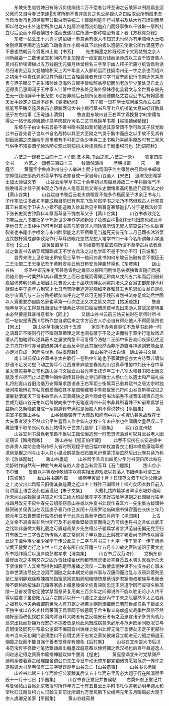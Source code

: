 <!-- { "loadSidebar": true } -->
　　东坡先生临钱塘日有陈诉负绫绢钱二万不偿者公呼至询之云某家以制扇爲业适父死而又自今春已来连天寒所制不售非故负之也公熟视乆之曰姑取汝所制扇来吾当爲汝发市也须臾扇至公取白团夹绢二十扇就判笔作行书草书及枯木竹石顷刻而尽即以付之曰出外速偿所负也其人抱扇泣谢而出始逾府门而好事争以千钱取一扇所持立尽后至而不得者懊恨不胜而去遂尽偿所逋一郡称嗟至有泣下者【方秋崖杂録】
　　东坡一帖云王十六秀才遗拍板一串意余有歌人不知其无也然亦有用陪傅大士唱金刚经耳字画竒逸如欲飞动鲁直作小楷书其下此拍板以遗朝云使歌公所作满庭芳亦不恶也然朝云今爲惠州土矣【书系】
　　先生翰墨之妙既经崇宁大观焚毁之余人间所藏葢一二数也至宣和间内府复加搜访一纸定直万钱而梁师成以三百千取吾族人英州石桥铭谭稹以五万钱掇沈元弼月林堂榜名三字至于幽人释子所藏寸纸皆爲利诱尽归诸贵近及大卷轴输积天上丙午年金人入都轮运而往疑南州无一字之余也而绍兴之初余于中贵任源家见其所藏几三百轴最佳者有径寸字书宸奎阁记行书南迁乞乘舟表与酒子赋又于先生诸孙处见海外五赋字皆如醉翁亭记而加老放毕少董处见自北方还得责吕惠卿词于王仲家人针箧中续仲永处见海外祭妹德化县君文与余世寳东坡先生无一钱诗醉草十纸龙蛇飞动皆非前后石刻所见者则德麟赵丈尝跋公书后有翰墨稽天发手妙定之语爲不虚也【春渚纪闻】
　　苏子瞻一日在学士院闲坐忽命左右取纸笔写平畴交逺风良苖亦懐新两句大书小楷行草书凡写七八纸掷笔太息曰好好散其纸于左右给事【王暐道山清録】
　　鲁直戱东坡曰昔王右军字爲换鵞字韩宗儒每得公一帖于殿帅姚麟许换羊肉数斤可名二丈书爲换羊书矣【赵德麟侯鲭録】
　　东坡与子由论书云吾虽不善书晓书莫如我茍能通其意常谓不学可故其子叔党跋公书云吾先君子岂以书自名哉特以其至大至刚之气发于胸中而应之以手故不见其有刻画妩媚之态而端乎章甫若有不可犯之色少年喜二王书晩乃喜顔平原故时有二家风气俗手不知妄谓学徐浩陋矣观此则知初未尝规规然出于翰墨积习也【韵语阳秋】




　　六艺之一録卷三百四十二
<子部,艺术类,书画之属,六艺之一录>
　　钦定四库全书
　　六艺之一録卷三百四十三　　钱唐倪涛撰
　　歴朝书谱
　　宋
　　黄庭坚
　　黄庭坚字鲁直洪州分宁人举进士熈宁初爲国子监主簿哲宗召爲校书郎徽宗即位起吏部员外郎善草书楷法亦自成一家自号山谷道人【宋史】　追赠龙图阁学士加太师谥文节
　　山谷云余学草书三十余年初以周越爲师故二十年抖擞俗气不脱晩得苏才翁子美书观之乃得古人笔意其后又得长史僧懐素髙闲墨迹乃窥笔法之妙【黄山谷集】
　　山谷跋自书卷后云老夫病眼眚不能多作楷而圣子求余正书与儿子作笔法试书此初不能成楷目前已有黒花飞坠矣然学书之法乃不然但观古人行笔意耳王右军初学卫夫人小楷不能造微入妙其后见李斯曹喜篆蔡邕八分于是楷法妙天下张长史观古钟鼎科斗篆而草圣不愧右军父子【黄山谷集】
　　山谷书李致尧乞书卷后云凡书要拙多于巧近世少年作字如新妇子妆梳百种缀终无烈妇态也如此草字他日天上玉楼中乃可再得耳书意与笔皆非人间轨辙所谓无智人前莫说打你头破百裂者也书尾小字唯余与永州醉僧能之若亚栖辈见当羞死元符元年二月己酉夜沐浴罢连饮数杯爲成都李致尧作行草耳热眼花忽然龙蛇入笔学书四十年今名所谓鼇山学道书也【仝上】
　　跋黄鲁直草书
　　草书祗要有笔霍去病所谓不至学古兵法者爲过之鲁直书去病穿城蹋踘此正不学古兵法之过也学即不是不学亦不可【东坡集】
　　昙秀来海上见东坡出黔安居士草书一轴问曰此书如何东坡云张融有言不恨臣无二王法恨二王无臣法吾于黄黔安亦云他日黔安当捧腹轩渠也【东坡集】
　　跋山谷帖
　　绍圣中诏元祐史官甚急皆拘之畿县以报所问例悚息失据独鲁直随问爲报弗随弗惧一时栗然知其非儒生文士而已也既而得罪迁黔南从戎凡五六年而后归展转嘉眉谒苏明允墓上峨眉山礼普贤大士下巫峡访神女祠寓荆渚乆之召爲吏部郎辞不拜就假太平守逾年方到官才七日而罢所至遮道迎观如李泰和其去也见思如文翁自是屹屹宇宙间几与三苏分路扬镳矣呜呼充之至此可无憾于践形者然书法亦足耸动后世固以人爲重要亦自能名家也草第一行次之正又次之篆又次之【姑溪题跋】
　　鲁直晩年草字尤工得意处自谓优于懐素此字则曰独宿僧房夜半鬼出来助人意故加竒特虽未必然要是其甚得意者尔【同上】
　　又跋山谷书云前三帖元祐时在京师时所书后一帖似是离西川后所作尝自谓后来之字方近古人亦必自有得处他人不得而低昂也【同上】
　　跋山谷草书渔父词十五章
　　家贫不办素食事忙不及草书此特一时之语耳正不暇则行行不暇则草葢理之常也间有蔽于不及之语而特于草字行笔故爲迟缓从而加驰骋以遂其蔽乆之虽欲稍急不可复得今法帖二王部中多告哀问疾家私往还之书方其作时亦可谓廹矣胡不正而反草耶此其据也然而非所造直与神遇则安能至是亦足以自成一家而名世也【姑溪题跋】
　　跋山谷所书太白诗　跋山谷书文赋
　　南丰谌氏収山谷草书李太白歌行一卷殆中年笔也予家藏数卷亦太白诗葢非谪仙妙语不足发龙蛇飞动之势耳今江西豫章庐陵宜春皆刻山谷真草惟蜀中刘氏十卷中草圣尤竒实暮年之笔也跋山谷书文赋云山谷元丰壬戌岁年三十八宰太和县书陆士衡文赋及半兴尽而止以遗曹仲询仲询传其孙胜之寻归庐陵士人杨仁仁以遗太和严端礼端礼将刻寘山谷旧治偕万安郭澥求跋语昔王右军距士衡属耳已重其赋书之唐太宗时独禇河南能辨右军帖眞僞爱而临其本至国朝藏蜀中季翘叟家元符间山谷自黔移戎见之谓豪劲清润天下竒书益悟古人沉着痛快之语今观此卷书法娟秀不减晋宋诸贤自足名世或乃疑山谷元祐以后每恨向来字中无笔遂谓四十前书非其所喜殊不知前辈爲学日益新而又新晩欲自成一家岂遽矜夸满假是殆痴人前不得说梦也【平园集】
　　跋宗室子嵸藏山谷帖
　　山谷翰墨毁弃于大观政和间而中兴之初搜访甚急故散在士大夫家者浸少不然此公平生喜爲人作字仙去才数十年未应尔也往闻唐文皇尽収二王眞迹惟不取吊丧问疾者此帖得传于世亦几是耶【平园集】
　　跋山谷宜州帖
　　山谷宜州书最爲老笔自不当以工拙论但追想一时忠贤流落爲可叹耳云谷老人因览窃识【晦庵题跋】
　　跋山谷帖【程正伯所藏】
　　此卷不应携在长安逆旅中亦非贵人席防金络马传呼入省时所观程子他日幅巾笻杖渡青衣江相羊唤鱼潭瑞草桥清泉翠樾之间与山中人共小巢龙鹤菜饭扫石置风炉煑蒙顶紫茁然后出此卷共读乃称尔【放翁题跋】
　　跋山谷墨迹
　　山谷爲予言自出峡见少年时书便自厌此帖在龙舒时作自然有一种胜气未易与俗人言也当有赏音耳【石门题跋】
　　跋山谷小书尔雅
　　鲁直以平等观作欹侧字以眞实相出游戏法以磊落人书细碎事可谓三反【东坡集】
　　跋山谷书践阼篇
　　绍熈甲寅闰十月十日饯范文叔于张功父南湖之上功父出此爲赠云旧得其眞迹藏之近以主上践阼已训释并上御府矣因省数日前入侍讲筵上语尝及此也熹谨记【朱子文集】
　　大戴礼践阼篇学者罕读东坡妙语闻所未闻山谷翰墨世共寳之可谓三绝大和彭惟孝字孝求好古嗜学谋刻之石颇疑元祐甲戌四月改元不应仲春先云绍圣窃意山谷或以仲夏书此误作春耳六一先生集古跋谓钟繇贺破关侯表当在汉廷庚子春乃作己亥闰十月唐罗池庙碑据书撰官蓄在长庆三年乃题元年立石世既盛行姑俟识者予于此亦云嘉泰辛酉四月丙午【平园集】
　　上古之文幸不冺者率非后世所可及不必壊鲁壁破汲冡而得之乃可信也丹书之言如此武王之铭如此虽微大戴礼载之可置疑哉某乡先生傅公子骏爲学者言洪范自无偏无党至归其有极三十二字皆古所传爲人君之常训箕子申以告武王呉棫才老着尚书禆传以爲得此说于虞仲琳少崔少崔学于传公此三十二字与丹书三十九字一传于箕子一传于师尚父武王敬受力行之卜世卜年之永有所自矣开禧三年五月辛卯故史官陆游识于黄太史所书践阼篇后以遗庐陵彭君孝求【渭南集】
　　山谷书后汉范滂传
　　党祸东都最惨唐次之本朝又次之固乔皆社稷臣伏刑都市膺滂诸贤率身贯五木骈头就戮所杀天下贤俊数千人其幸而得免如陈寔申屠蟠之流仅一二数使孟德仲谋不生汉亦必亡唐末当举世清流尽投之浊河而国随之矣本朝党论屡兴事与汉唐同而治乱与汉唐异葢列圣至仁至明静观徐察竦夷简指富范爲党魁而昭陵随悟章蔡请斵君寔晦叔棺族莘老而泰陵不聼桧欲按诛赵元鎭等家族上頼思陵保全侂胄诬防忠定王禁道学因而废锢名胜茂陵一旦奋发雪忠定弛学禁而羣贤复用矣三百余年之间邪说终不能以胜正论小人终不得以胜君子虽更阳九百六之防适以开一马渡江之业歴丙午丁未之厄晏然享太乙临呉之福有以也夫余尝谓前世党人有刀锯之祸若本朝则烟瘴而已若前世或自系于狱或义不独生或以齐名李杜爲荣同于爲善同于嫉恶同于舍生取义乌虖盛矣哉季世风俗不然随好恶而改化视胜负爲向背首畔大防者有之反噬安石者有之范忠宣诸子多贤尚劝乃翁求出籍而斩頥万叚恕亦不捄者皆是也此风既成窃意未必乐与范尹欧余同贬况甘与君厨俊及同死乎豫章公逺窜不悔囚宜州谯楼上犹书此传无愧于孟愽矣忠定子吏部孙尚书当庆元初阖门避谤绝口不自明尤贤于忠宣之家矣彼雍容立朝进无刀锯之祸退无烟瘴之忧而不能自强于善者览卷亦有愧色【后村集】
　　山谷在宜州尝大书后汉书范滂传字径数寸笔势飘动超出翰墨迳庭意葢以悼党锢之爲汉祸也后百年眞迹逸人间赵忠定得之寳寘巾箧搢绅题跋如牛腰焉【桯史】
　　黄庭坚谪宜州时党禁颇严通判余若着爲之经理舘舍谓公曰先生今日举动无愧东都党锢诸贤愿冩范滂一传许之遂黙诵大书尽卷仅有二三字疑误是年山谷云亡【山谷遗事】
　　山谷书长杨赋
　　山谷书此赋三十年而曽纡公衮跋其后又五十年而东里周必大题于行在所淳熈甲辰十一月十七日【平园集】
　　山谷书飬正堂记并鲁侯帖
　　右冀州飬正堂记并与鲁侯帖山谷爲北京教授时所作年方三十有五自云比平时书札似差老劲明年调太和宰秋归江南眞积力乆词翰又非前比所谓九万里风斯下矣绍熈元年五月晦周必大观于宗人虞卿兄弟家【平园集】
　　黄山谷緑茹賛
